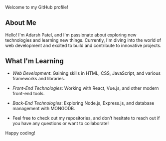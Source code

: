 Welcome to my GitHub profile!

## About Me

Hello! I'm Adarsh Patel, and I'm passionate about exploring new technologies and learning new things. Currently, I'm diving into the world of web development and excited to build and contribute to innovative projects.

## What I'm Learning

- *Web Development*: Gaining skills in HTML, CSS, JavaScript, and various frameworks and libraries.
- *Front-End Technologies*: Working with React, Vue.js, and other modern front-end tools.
- *Back-End Technologies*: Exploring Node.js, Express.js, and database management with MONGODB.

- Feel free to check out my repositories, and don’t hesitate to reach out if you have any questions or want to collaborate!

Happy coding!

